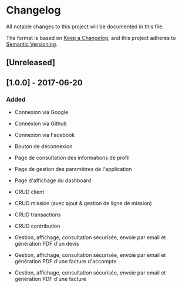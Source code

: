 <p align="center"><a href="https://hackenathon-system.ddns.net/uploads/-/system/appearance/logo/1/Hackenathon_System_logo.png" width="400"></a></p>

# Changelog
All notable changes to this project will be documented in this file.

The format is based on [Keep a Changelog](https://keepachangelog.com/en/1.0.0/),
and this project adheres to [Semantic Versioning](https://semver.org/spec/v2.0.0.html).

## [Unreleased]

## [1.0.0] - 2017-06-20
### Added
- Connexion via Google
- Connexion via Github
- Connexion via Facebook

- Bouton de déconnexion

- Page de consultation des informations de profil
- Page de gestion des paramètres de l'application
- Page d'affichage du dashboard
- CRUD client
- CRUD mission (avec ajout & gestion de ligne de mission)
- CRUD transactions
- CRUD contribution
- Gestion, affichage, consultation sécurisée, envoie par email et génération PDF d'un devis
- Gestion, affichage, consultation sécurisée, envoie par email et génération PDF d'une facture d'accompte
- Gestion, affichage, consultation sécurisée, envoie par email et génération PDF d'une facture